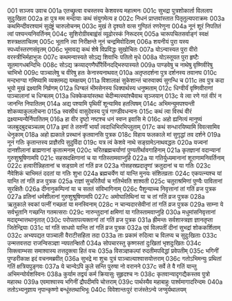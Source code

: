 001  सञ्जय उवाच
001a एतच्छ्रुत्वा वचस्तस्य केशवस्य महात्मनः
001c सुभद्रा पुत्रशोकार्ता विललाप सुदुःखिता
002a हा पुत्र मम मन्दायाः कथं संयुगमेत्य ह
002c निधनं प्राप्तवांस्तात पितृतुल्यपराक्रमः
003a कथमिन्दीवरश्यामं सुदंष्ट्रं चारुलोचनम्
003c मुखं ते दृश्यते वत्स गुण्ठितं रणरेणुना
004a नूनं शूरं निपतितं त्वां पश्यन्त्यनिवर्तिनम्
004c सुशिरोग्रीवबाह्वंसं व्यूढोरस्कं निरूदरम्
005a चारूपचितसर्वाङ्गं स्वक्षं शस्त्रक्षताचितम्
005c भूतानि त्वा निरीक्षन्ते नूनं चन्द्रमिवोदितम्
006a शयनीयं पुरा यस्य स्पर्ध्यास्तरणसंवृतम्
006c भूमावद्य कथं शेषे विप्रविद्धः सुखोचितः
007a योऽन्वास्यत पुरा वीरो वरस्त्रीभिर्महाभुजः
007c कथमन्वास्यते सोऽद्य शिवाभिः पतितो मृधे
008a योऽस्तूयत पुरा हृष्टैः सूतमागधबन्दिभिः
008c सोऽद्य क्रव्याद्गणैर्घोरैर्विनदद्भिरुपास्यते
009a पाण्डवेषु च नाथेषु वृष्णिवीरेषु चाभिभो
009c पाञ्चालेषु च वीरेषु हतः केनास्यनाथवत्
010a अतृप्तदर्शना पुत्र दर्शनस्य तवानघ
010c मन्दभाग्या गमिष्यामि व्यक्तमद्य यमक्षयम्
011a विशालाक्षं सुकेशान्तं चारुवाक्यं सुगन्धि च
011c तव पुत्र कदा भूयो मुखं द्रक्ष्यामि निर्व्रणम्
012a धिग्बलं भीमसेनस्य धिक्पार्थस्य धनुष्मताम्
012c धिग्वीर्यं वृष्णिवीराणां पाञ्चालानां च धिग्बलम्
013a धिक्केकयांस्तथा चेदीन्मत्स्यांश्चैवाथ सृञ्जयान्
013c ये त्वा रणे गतं वीरं न जानन्ति निपातितम्
014a अद्य पश्यामि पृथिवीं शून्यामिव हतत्विषम्
014c अभिमन्युमपश्यन्ती शोकव्याकुललोचना
015a स्वस्रीयं वासुदेवस्य पुत्रं गाण्डीवधन्वनः
015c कथं त्वा विरथं वीरं द्रक्ष्याम्यन्यैर्निपातितम्
016a हा वीर दृष्टो नष्टश्च धनं स्वप्न इवासि मे
016c अहो ह्यनित्यं मानुष्यं जलबुद्बुदचञ्चलम्
017a इमां ते तरुणीं भार्यां त्वदाधिभिरभिप्लुताम्
017c कथं सन्धारयिष्यामि विवत्सामिव धेनुकाम्
018a अहो ह्यकाले प्रस्थानं कृतवानसि पुत्रक
018c विहाय फलकाले मां सुगृद्धां तव दर्शने
019a नूनं गतिः कृतान्तस्य प्राज्ञैरपि सुदुर्विदा
019c यत्र त्वं केशवे नाथे सङ्ग्रामेऽनाथवद्धतः
020a यज्वनां दानशीलानां ब्राह्मणानां कृतात्मनाम्
020c चरितब्रह्मचर्याणां पुण्यतीर्थावगाहिनाम्
021a कृतज्ञानां वदान्यानां गुरुशुश्रूषिणामपि
021c सहस्रदक्षिणानां च या गतिस्तामवाप्नुहि
022a या गतिर्युध्यमानानां शूराणामनिवर्तिनाम्
022c हत्वारीन्निहतानां च सङ्ग्रामे तां गतिं व्रज
023a गोसहस्रप्रदातॄणां क्रतुदानां च या गतिः
023c नैवेशिकं चाभिमतं ददतां या गतिः शुभा
024a ब्रह्मचर्येण यां यान्ति मुनयः संशितव्रताः
024c एकपत्न्यश्च यां यान्ति तां गतिं व्रज पुत्रक
025a राज्ञां सुचरितैर्या च गतिर्भवति शाश्वती
025c चतुराश्रमिणां पुण्यैः पावितानां सुरक्षितैः
026a दीनानुकम्पिनां या च सततं संविभागिनाम्
026c पैशुन्याच्च निवृत्तानां तां गतिं व्रज पुत्रक
027a व्रतिनां धर्मशीलानां गुरुशुश्रूषिणामपि
027c अमोघातिथिनां या च तां गतिं व्रज पुत्रक
028a ऋतुकाले स्वकां पत्नीं गच्छतां या मनस्विनाम्
028c न चान्यदारसेवीनां तां गतिं व्रज पुत्रक
029a साम्ना ये सर्वभूतानि गच्छन्ति गतमत्सराः
029c नारुन्तुदानां क्षमिणां या गतिस्तामवाप्नुहि
030a मधुमांसनिवृत्तानां मदाद्दम्भात्तथानृतात्
030c परोपतापत्यक्तानां तां गतिं व्रज पुत्रक
031a ह्रीमन्तः सर्वशास्त्रज्ञा ज्ञानतृप्ता जितेन्द्रियाः
031c यां गतिं साधवो यान्ति तां गतिं व्रज पुत्रक
032a एवं विलपतीं दीनां सुभद्रां शोककर्शिताम्
032c अभ्यपद्यत पाञ्चाली वैराटीसहिता तदा
033a ताः प्रकामं रुदित्वा च विलप्य च सुदुःखिताः
033c उन्मत्तवत्तदा राजन्विसञ्ज्ञा न्यपतन्क्षितौ
034a सोपचारस्तु कृष्णस्तां दुःखितां भृशदुःखितः
034c सिक्त्वाम्भसा समाश्वास्य तत्तदुक्त्वा हितं वचः
035a विसञ्ज्ञकल्पां रुदतीमपविद्धां प्रवेपतीम्
035c भगिनीं पुण्डरीकाक्ष इदं वचनमब्रवीत्
036a सुभद्रे मा शुचः पुत्रं पाञ्चाल्याश्वासयोत्तराम्
036c गतोऽभिमन्युः प्रथितां गतिं क्षत्रियपुङ्गवः
037a ये चान्येऽपि कुले सन्ति पुरुषा नो वरानने
037c सर्वे ते वै गतिं यान्तु अभिमन्योर्यशस्विनः
038a कुर्याम तद्वयं कर्म क्रियासुः सुहृदश्च नः
038c कृतवान्यादृगद्यैकस्तव पुत्रो महारथः
039a एवमाश्वास्य भगिनीं द्रौपदीमपि चोत्तराम्
039c पार्थस्यैव महाबाहुः पार्श्वमागादरिन्दमः
040a ततोऽभ्यनुज्ञाय नृपान्कृष्णो बन्धूंस्तथाभिभूः
040c विवेशान्तःपुरं राजंस्तेऽन्ये जग्मुर्यथालयम्

